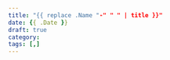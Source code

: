 ```yaml
---
title: "{{ replace .Name "-" " " | title }}"
date: {{ .Date }}
draft: true
category: 
tags: [,]
---
```


